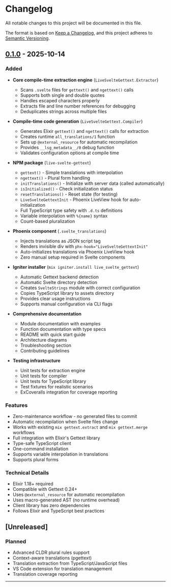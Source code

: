 # Changelog

All notable changes to this project will be documented in this file.

The format is based on [Keep a Changelog](https://keepachangelog.com/en/1.0.0/),
and this project adheres to [Semantic Versioning](https://semver.org/spec/v2.0.0.html).

## [0.1.0] - 2025-10-14

### Added

- **Core compile-time extraction engine** (`LiveSvelteGettext.Extractor`)
  - Scans `.svelte` files for `gettext()` and `ngettext()` calls
  - Supports both single and double quotes
  - Handles escaped characters properly
  - Extracts file and line number references for debugging
  - Deduplicates strings across multiple files

- **Compile-time code generation** (`LiveSvelteGettext.Compiler`)
  - Generates Elixir `gettext()` and `ngettext()` calls for extraction
  - Creates runtime `all_translations/1` function
  - Sets up `@external_resource` for automatic recompilation
  - Provides `__lsg_metadata__/0` debug function
  - Validates configuration options at compile time

- **NPM package** (`live-svelte-gettext`)
  - `gettext()` - Simple translations with interpolation
  - `ngettext()` - Plural form handling
  - `initTranslations()` - Initialize with server data (called automatically)
  - `isInitialized()` - Check initialization status
  - `resetTranslations()` - Reset state (for testing)
  - `LiveSvelteGettextInit` - Phoenix LiveView hook for auto-initialization
  - Full TypeScript type safety with `.d.ts` definitions
  - Variable interpolation with `%{name}` syntax
  - Count-based pluralization

- **Phoenix component** (`.svelte_translations`)
  - Injects translations as JSON script tag
  - Renders invisible div with `phx-hook="LiveSvelteGettextInit"`
  - Auto-initializes translations via Phoenix LiveView hook
  - Zero manual setup required in Svelte components

- **Igniter installer** (`mix igniter.install live_svelte_gettext`)
  - Automatic Gettext backend detection
  - Automatic Svelte directory detection
  - Creates `SvelteStrings` module with correct configuration
  - Copies TypeScript library to assets directory
  - Provides clear usage instructions
  - Supports manual configuration via CLI flags

- **Comprehensive documentation**
  - Module documentation with examples
  - Function documentation with type specs
  - README with quick start guide
  - Architecture diagrams
  - Troubleshooting section
  - Contributing guidelines

- **Testing infrastructure**
  - Unit tests for extraction engine
  - Unit tests for compiler
  - Unit tests for TypeScript library
  - Test fixtures for realistic scenarios
  - ExCoveralls integration for coverage reporting

### Features

- Zero-maintenance workflow - no generated files to commit
- Automatic recompilation when Svelte files change
- Works with existing `mix gettext.extract` and `mix gettext.merge` workflows
- Full integration with Elixir's Gettext library
- Type-safe TypeScript client
- One-command installation
- Supports variable interpolation in translations
- Supports plural forms

### Technical Details

- Elixir 1.18+ required
- Compatible with Gettext 0.24+
- Uses `@external_resource` for automatic recompilation
- Uses macro-generated AST (no runtime overhead)
- Client library has zero dependencies
- Follows Elixir and TypeScript best practices

## [Unreleased]

### Planned

- Advanced CLDR plural rules support
- Context-aware translations (pgettext)
- Translation extraction from TypeScript/JavaScript files
- VS Code extension for translation management
- Translation coverage reporting

---

[0.1.0]: https://github.com/xnilsson/live_svelte_gettext/releases/tag/v0.1.0

